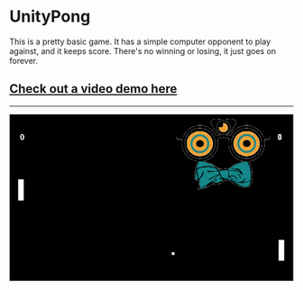 # UnityPong

This is a pretty basic game. It has a simple computer opponent to play against, and it keeps score. There's no winning or losing, it just goes on forever. 

## [Check out a video demo here](https://youtu.be/8DqIWfoz-Tk)

---

![](pongDemo.png)

